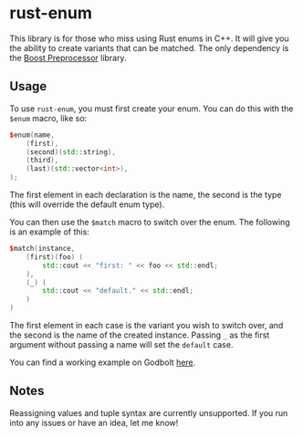 # rust-enum
This library is for those who miss using Rust enums in C++. It will give you the ability to create variants that can be matched. The only dependency is the [Boost Preprocessor](https://github.com/boostorg/preprocessor) library.

## Usage
To use ``rust-enum``, you must first create your enum. You can do this with the ``$enum`` macro, like so:
```cpp
$enum(name,
    (first),
    (second)(std::string),
    (third),
    (last)(std::vector<int>),
);
```
The first element in each declaration is the name, the second is the type (this will override the default enum type).

You can then use the ``$match`` macro to switch over the enum. The following is an example of this:
```cpp
$match(instance,
    (first)(foo) (
        std::cout << "first: " << foo << std::endl;
    ),
    (_) (
        std::cout << "default." << std::endl;
    )
)
```
The first element in each case is the variant you wish to switch over, and the second is the name of the created instance. 
Passing ``_`` as the first argument without passing a name will set the ``default`` case.

You can find a working example on Godbolt [here](https://eightfold.godbolt.org/).

## Notes
Reassigning values and tuple syntax are currently unsupported.
If you run into any issues or have an idea, let me know!

